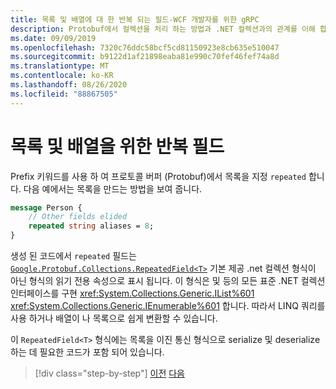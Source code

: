```yaml
---
title: 목록 및 배열에 대 한 반복 되는 필드-WCF 개발자를 위한 gRPC
description: Protobuf에서 컬렉션을 처리 하는 방법과 .NET 컬렉션과의 관계를 이해 합니다.
ms.date: 09/09/2019
ms.openlocfilehash: 7320c76ddc58bcf5cd81150923e8cb635e510047
ms.sourcegitcommit: b9122d1af21898eaba81e990c70fef46fef74a8d
ms.translationtype: MT
ms.contentlocale: ko-KR
ms.lasthandoff: 08/26/2020
ms.locfileid: "88867505"
---
```

# <a name="repeated-fields-for-lists-and-arrays"></a>목록 및 배열을 위한 반복 필드

Prefix 키워드를 사용 하 여 프로토콜 버퍼 (Protobuf)에서 목록을 지정 `repeated` 합니다. 다음 예에서는 목록을 만드는 방법을 보여 줍니다.

```protobuf
message Person {
    // Other fields elided
    repeated string aliases = 8;
}
```

생성 된 코드에서 `repeated` 필드는 [`Google.Protobuf.Collections.RepeatedField<T>`][repeated-field] 기본 제공 .net 컬렉션 형식이 아닌 형식의 읽기 전용 속성으로 표시 됩니다. 이 형식은 및 등의 모든 표준 .NET 컬렉션 인터페이스를 구현 <xref:System.Collections.Generic.IList%601> <xref:System.Collections.Generic.IEnumerable%601> 합니다. 따라서 LINQ 쿼리를 사용 하거나 배열이 나 목록으로 쉽게 변환할 수 있습니다.

이 `RepeatedField<T>` 형식에는 목록을 이진 통신 형식으로 serialize 및 deserialize 하는 데 필요한 코드가 포함 되어 있습니다.

[repeated-field]: https://developers.google.cn/protocol-buffers/docs/reference/csharp/class/google/protobuf/collections/repeated-field-t-

>[!div class="step-by-step"]
>[이전](protobuf-nested-types.md)
>[다음](protobuf-reserved.md)
